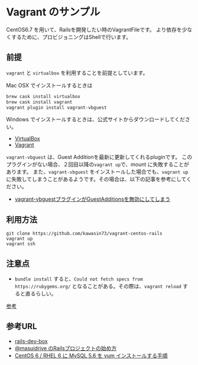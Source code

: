 # Vagrant のサンプル

CentOS6.7 を用いて、Railsを開発したい時のVagrantFileです。
より依存を少なくするために、プロビジョニングはShellで行います。

## 前提

`vagrant` と `virtualbox` を利用することを前提としています。

Mac OSX でインストールするときは

```bash
brew cask install virtualbox
brew cask install vagrant
vagrant plugin install vagrant-vbguest
```

Windows でインストールするときは、公式サイトからダウンロードしてください。

- [VirtualBox](https://www.virtualbox.org/)
- [Vagrant](https://www.vagrantup.com/downloads.html)

`vagrant-vbguest` は、Guest Additionを最新に更新してくれるpluginです。
このプラグインがない場合、２回目以降の`vagrant up`で、mount に失敗することがあります。
また、`vagrant-vbguest` をインストールした場合でも、`vagrant up`に失敗してしまうことがあるようです。その場合は、以下の記事を参考にしてください。

- [vagrant-vbguestプラグインがGuestAdditionsを無効にしてしまう](http://qiita.com/hapicky/items/a7f9d56588f96d005fad)

## 利用方法

```
git clone https://github.com/kawasin73/vagrant-centos-rails
vagrant up
vagrant ssh
```

## 注意点

- `bundle install` すると、`Could not fetch specs from https://rubygems.org/` となることがある。その際は、`vagrant reload` すると直るらしい。

[参考](http://qiita.com/roki1801/items/1665709a66ceb94987ea)

## 参考URL

- [rails-dev-box](https://github.com/rails/rails-dev-box)
- [@masuidrive のRailsプロジェクトの始め方](http://qiita.com/masuidrive/items/0e0e5294bc2dc81a52c2)
- [CentOS 6 / RHEL 6 に MySQL 5.6 を yum インストールする手順](http://weblabo.oscasierra.net/installing-mysql-rhel6-with-yum/)
